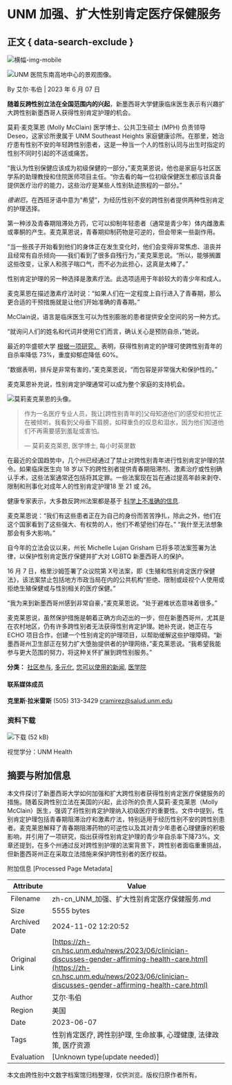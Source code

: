 # UNM 加强、扩大性别肯定医疗保健服务

## 正文 { data-search-exclude }


![横幅-img-mobile](https://hsc.unm.edu/news/_files/unm-logo-print.svg)

![UNM 医院东南高地中心的景观图像。](https://hsc.unm.edu/news/2023/_media/thumb-gender-affirming-hc.jpg)

By 艾尔·韦伯 | 2023 年 6 月 07 日

**随着反跨性别立法在全国范围内的兴起**，新墨西哥大学健康临床医生表示有兴趣扩大跨性别新墨西哥人获得性别肯定护理的机会。

莫莉·麦克莱恩 (Molly McClain) 医学博士、公共卫生硕士 (MPH) 负责领导 Deseo，这家诊所隶属于 UNM Southeast Heights 家庭健康诊所。在那里，她治疗患有性别不安的年轻跨性别患者，这是一种当一个人的性别认同与出生时指定的性别不同时引起的不适或痛苦。

“我认为性别保健应该成为初级保健的一部分，”麦克莱恩说，他也是家庭与社区医学系的助理教授和住院医师项目主任。“你去看的每一位初级保健医生都应该具备提供医疗治疗的能力，这些治疗是某些人性别轨迹旅程的一部分。”

_德谢厄_，在西班牙语中意为“希望”，为经历性别不安的跨性别者提供两种性别肯定的护理选择。

第一种涉及青春期阻滞处方药，它可以抑制年轻患者（通常是青少年）体内雌激素或睾酮的产生。麦克莱恩说，青春期抑制药物是可逆的，但会带来一些副作用。

“当一些孩子开始看到他们的身体正在发生变化时，他们会变得非常焦虑、沮丧并且经常有自杀倾向——我们看到了很多自残行为，”麦克莱恩说。“所以，能够搁置这些改变，让家人和孩子喘口气，而不必为此担心，这真是太棒了。”

性别肯定护理的另一种选择是激素疗法。此选项适用于年龄较大的青少年和成人。

麦克莱恩在描述激素疗法时说：“如果人们在一定程度上自行进入了青春期，那么更合适的干预措施就是让他们开始准确的青春期。”

McClain说，语言是临床医生可以为性别膨胀的患者提供安全空间的另一种方式。

“就询问人们的姓名和代词并使用它们而言，确认关心是预防自杀，”她说。

最近的华盛顿大学 [根据一项研究，](https://www.hcplive.com/view/suicide-risk-reduces-73-transgender-nonbinary-youths-gender-affirming-care) 表明，获得性别肯定的护理可使跨性别青年的自杀率降低 73%，重度抑郁症降低 60%。

“数据表明，排斥是非常有害的，”麦克莱恩说，“而包容是非常强大和保护性的。”

麦克莱恩补充说，性别肯定护理通常可以成为整个家庭的支持机会。

![莫莉麦克莱恩的头像。](https://hsc.unm.edu/news/2023/_media/img-quote-molly-mcclain.jpg)

> 作为一名医疗专业人员，我让\[跨性别青年的\]父母知道他们的感受和担忧正在被倾听。我看到父母垂下肩膀，如释重负的叹息和泪水，因为他们知道他们不再需要感到羞耻或害怕。
> 
> — 莫莉麦克莱恩, 医学博士, 每小时英里数

在最近的全国趋势中，几个州已经通过了禁止对跨性别青年进行性别肯定护理的禁令。如果临床医生向 18 岁以下的跨性别者提供青春期阻滞剂、激素治疗或性别确认手术，这些法案通常还包括将其定罪。一些法案现在旨在通过提高年龄来剥夺、限制和刑事化对成年人的性别肯定护理18 至 21 或 26。

健康专家表示，大多数反跨州法案都是基于 [科学上不准确的信息](https://www.wpath.org/media/cms/Documents/USPATH/2022/With%20Date%20Position%20Statement%20Anti%20Trans%20Leg%20USPATH%20Apr%2022%202022.pdf?_t=1650665621).

麦克莱恩说：“我们有这些患者正在为自己的身份而苦苦挣扎，除此之外，他们在这个国家看到了这些强大、有权势的人，他们不希望他们存在。” “我什至无法想象那会有多大影响。”

自今年的立法会议以来，州长 Michelle Lujan Grisham 已将多项法案签署为法律，以保护性别肯定医疗保健并扩大对 LGBTQ 新墨西哥人的保护。

16 月 7 日，格里沙姆签署了众议院第 X号法案，即《生殖和性别肯定医疗保健法》，该法案禁止包括地方市政当局在内的公共机构“拒绝、限制或歧视个人使用或拒绝生殖保健或与性别相关的医疗保健。”

“我为来到新墨西哥州感到非常自豪，”麦克莱恩说。“处于避难状态意味着很多。”

麦克莱恩说，虽然保护措施是朝着正确方向迈出的一步，但在新墨西哥州，尤其是在农村地区，仍有许多跨性别者无法获得性别肯定护理。她补充说，她正在与 ECHO 项目合作，创建一个性别肯定的护理项目，以帮助缓解这些护理障碍。“新墨西哥州卫生部正在努力扩大堕胎提供者的护理网络，”麦克莱恩说。“我希望我能参与更大范围的努力，将这种关怀扩展到跨性别服务。”

**分类：** [社区参与](../../community-engagement/index.html), [多元化](../../diversity/index.html), [您可以使用的新闻](../../news-you-can-use/index.html), [医学院](../../schools/medicine/index.html)

#### 联系媒体成员

**克里斯·拉米雷斯** (505) 313-3429 [cramirez@salud.unm.edu](mailto:cramirez@salud.unm.edu)

### 资料下载

![下载 (52 kB)](../_media/img-quote-molly-mcclain.jpg)

视觉学分：UNM Health

## 摘要与附加信息

<!-- tcd_abstract -->
本文件探讨了新墨西哥大学如何加强和扩大跨性别者获得性别肯定医疗保健服务的措施。随着反跨性别立法在美国的兴起，此诊所的负责人莫莉·麦克莱恩（Molly McClain）医生，强调了将性别肯定护理纳入初级医疗的重要性。文件中提到，性别肯定护理包括青春期阻滞治疗和激素疗法，特别适用于经历性别不安的跨性别患者。麦克莱恩解释了青春期阻滞药物的可逆性以及其对青少年患者心理健康的积极影响，并引用了一项研究，指出获得性别肯定护理的青少年自杀率下降73%。文章还提到，在多个州通过反对跨性别护理的法案背景下，跨性别者面临重重挑战，但新墨西哥州正在采取立法措施来保护跨性别者的医疗权益。
<!-- tcd_abstract_end -->

附加信息 [Processed Page Metadata]

| Attribute       | Value                                  |
|-----------------|----------------------------------------|
| Filename        | zh-cn_UNM_加强、扩大性别肯定医疗保健服务.md                             |
| Size            | 5555 bytes                           |
| Archived Date   | 2024-11-02 12:20:52                             |
| Original Link   | [https://zh-cn.hsc.unm.edu/news/2023/06/clinician-discusses-gender-affirming-health-care.html](https://zh-cn.hsc.unm.edu/news/2023/06/clinician-discusses-gender-affirming-health-care.html)                       |
| Author          | 艾尔·韦伯                               |
| Region          | 美国                               |
| Date            | 2023-06-07                                 |
| Tags            | 性别肯定医疗, 跨性别护理, 生命故事, 心理健康, 法律政策, 医疗资源                                 |
| Evaluation            | [Unknown type(update needed)]                                 |
<!-- tcd_table_end -->

本文由跨性别中文数字档案馆归档整理，仅供浏览。版权归原作者所有。

